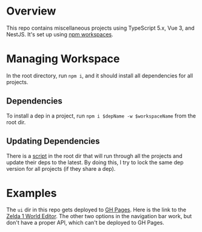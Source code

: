 # Overview

This repo contains miscellaneous projects using TypeScript 5.x, Vue 3, and NestJS.  It's set up using [npm workspaces](https://docs.npmjs.com/cli/v10/using-npm/workspaces).

# Managing Workspace

In the root directory, run `npm i`, and it should install all dependencies for all projects.

## Dependencies

To install a dep in a project, run `npm i $depName -w $workspaceName` from the root dir.

## Updating Dependencies

There is a [script](https://github.com/incutonez/Sandbox/blob/main/updateDependencies.js) in the root dir that will run through all the projects and update their deps to the latest.  By doing this, I try to lock the same dep version for all projects (if they share a dep).

# Examples

The `ui` dir in this repo gets deployed to [GH Pages](https://pages.github.com/).  Here is the link to the [Zelda 1 World Editor](http://incutonez.github.io/Sandbox/#/zelda).  The other two options in the navigation bar work, but don't have a proper API, which can't be deployed to GH Pages.
